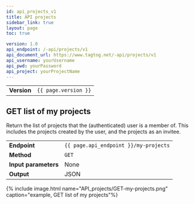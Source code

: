 ```yaml
---
id: api_projects_v1
title: API projects
sidebar_link: true
layout: page
toc: true

version: 1.0
api_endpoint: /-api/projects/v1
api_document_url: https://www.tagtog.net/-api/projects/v1
api_username: yourUsername
api_pwd: yourPassword
api_project: yourProjectName
---
```


<div class="two-third-col">
  <table style="width:100%;white-space:nowrap;">
    <tr>
      <td><strong>Version</strong></td>
      <td><code>{{ page.version }}</code></td>
    </tr>    
  </table>
</div>

<div class="two-third-col" markdown="1">

## GET list of my projects

Return the list of projects that the (authenticated) user is a member of. This includes the projects created by the user, and the projects as an invitee.

<table style="width:100%;white-space:nowrap;">
  <tr>
    <td><strong>Endpoint</strong></td>
    <td><code>{{ page.api_endpoint }}/my-projects</code></td>
  </tr>
  <tr>
    <td><strong>Method</strong></td>
    <td><code>GET</code></td>
  </tr>
  <tr>
    <td><strong>Input parameters</strong></td>
    <td>None</td>
  </tr>
  <tr>
    <td><strong>Output</strong></td>
    <td>JSON</td>
  </tr>
</table>


</div>

<div class="one-third-col">
  {% include image.html name="API_projects/GET-my-projects.png" caption="example, GET list of my projects"%}
</div>
